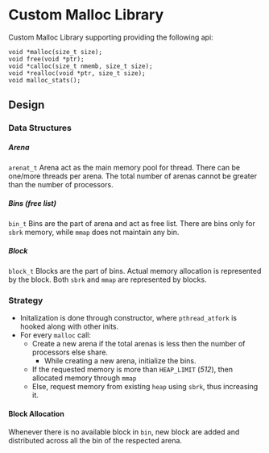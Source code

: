 # Custom Malloc Library

Custom Malloc Library supporting providing the following api:

```
void *malloc(size_t size);
void free(void *ptr);
void *calloc(size_t nmemb, size_t size);
void *realloc(void *ptr, size_t size);
void malloc_stats();
```


## Design 

### Data Structures

##### Arena 
`arenat_t` 
Arena act as the main memory pool for thread. There can be one/more threads per arena. The total number of arenas cannot be greater than the number of processors.


##### Bins *(free list)*
`bin_t`
Bins are the part of arena and act as free list. There are bins only for `sbrk` memory, while `mmap` does not maintain any bin.

##### Block
`block_t`
Blocks are the part of bins. Actual memory allocation is represented by the block. Both `sbrk` and `mmap` are represented by blocks.

### Strategy

- Initalization is done through constructor, where `pthread_atfork` is hooked along with other inits.
- For every `malloc` call:
    - Create a new arena if the total arenas is less then the number of processors else share.
        - While creating a new arena, initialize the bins.
    - If the requested memory is more than `HEAP_LIMIT` (*512*), then allocated memory through `mmap`
    - Else, request memory from existing `heap` using `sbrk`, thus increasing it.
    

#### Block Allocation
Whenever there is no available block in `bin`, new block are added and distributed across all the bin of the respected arena.





